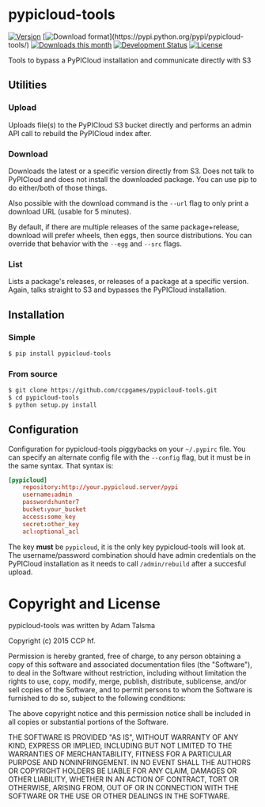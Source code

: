 # pypicloud-tools

[![Version](https://img.shields.io/pypi/v/pypicloud-tools.svg)](https://pypi.python.org/pypi/pypicloud-tools/)
[![Download format](https://img.shields.io/badge/format-wheel-green.svg?)](https://pypi.python.org/pypi/pypicloud-tools/)
[![Downloads this month](https://img.shields.io/pypi/dm/pypicloud-tools.svg)](https://pypi.python.org/pypi/pypicloud-tools/)
[![Development Status](https://img.shields.io/badge/status-beta-orange.svg)](https://pypi.python.org/pypi/pypicloud-tools/)
[![License](https://img.shields.io/github/license/ccpgames/pypicloud-tools.svg)](https://pypi.python.org/pypi/pypicloud-tools/)

Tools to bypass a PyPICloud installation and communicate directly with S3


## Utilities

### Upload

Uploads file(s) to the PyPICloud S3 bucket directly and performs an admin API call to rebuild the PyPICloud index after.

### Download

Downloads the latest or a specific version directly from S3. Does not talk to PyPICloud and does not install the downloaded package. You can use pip to do either/both of those things.

Also possible with the download command is the `--url` flag to only print a download URL (usable for 5 minutes).

By default, if there are multiple releases of the same package+release, download will prefer wheels, then eggs, then source distributions. You can override that behavior with the `--egg` and `--src` flags.

### List

Lists a package's releases, or releases of a package at a specific version. Again, talks straight to S3 and bypasses the PyPICloud installation.


## Installation

### Simple

```bash
$ pip install pypicloud-tools
```

### From source

```bash
$ git clone https://github.com/ccpgames/pypicloud-tools.git
$ cd pypicloud-tools
$ python setup.py install
```


## Configuration

Configuration for pypicloud-tools piggybacks on your `~/.pypirc` file. You can specify an alternate config file with the `--config` flag, but it must be in the same syntax. That syntax is:

```conf
[pypicloud]
    repository:http://your.pypicloud.server/pypi
    username:admin
    password:hunter7
    bucket:your_bucket
    access:some_key
    secret:other_key
    acl:optional_acl
```

The key **must** be `pypicloud`, it is the only key pypicloud-tools will look at. The username/password combination should have admin credentials on the PyPICloud installation as it needs to call `/admin/rebuild` after a succesful upload.


# Copyright and License

pypicloud-tools was written by Adam Talsma

Copyright (c) 2015 CCP hf.

Permission is hereby granted, free of charge, to any person obtaining a copy
of this software and associated documentation files (the "Software"), to deal
in the Software without restriction, including without limitation the rights
to use, copy, modify, merge, publish, distribute, sublicense, and/or sell
copies of the Software, and to permit persons to whom the Software is
furnished to do so, subject to the following conditions:

The above copyright notice and this permission notice shall be included in all
copies or substantial portions of the Software.

THE SOFTWARE IS PROVIDED "AS IS", WITHOUT WARRANTY OF ANY KIND, EXPRESS OR
IMPLIED, INCLUDING BUT NOT LIMITED TO THE WARRANTIES OF MERCHANTABILITY,
FITNESS FOR A PARTICULAR PURPOSE AND NONINFRINGEMENT. IN NO EVENT SHALL THE
AUTHORS OR COPYRIGHT HOLDERS BE LIABLE FOR ANY CLAIM, DAMAGES OR OTHER
LIABILITY, WHETHER IN AN ACTION OF CONTRACT, TORT OR OTHERWISE, ARISING FROM,
OUT OF OR IN CONNECTION WITH THE SOFTWARE OR THE USE OR OTHER DEALINGS IN THE
SOFTWARE.
